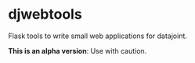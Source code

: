 # djwebtools
Flask tools to write small web applications for datajoint.

**This is an alpha version**: Use with caution.
